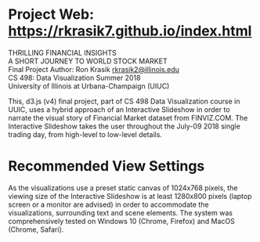 # Project Web: https://rkrasik7.github.io/index.html  

THRILLING FINANCIAL INSIGHTS  
A SHORT JOURNEY TO WORLD STOCK MARKET  
Final Project                 Author: Ron Krasik  rkrasik2@illinois.edu   
CS 498: Data Visualization	  Summer 2018  
University of Illinois at Urbana-Champaign (UIUC)  

This, d3.js (v4) final project, part of CS 498 Data Visualization course in UUIC, uses a hybrid approach of an Interactive Slideshow in order to narrate the visual story of Financial Market dataset from FINVIZ.COM. The Interactive Slideshow takes the user throughout the July-09 2018 single trading day, from high-level to low-level details.

# Recommended View Settings  
As the visualizations use a preset static canvas of 1024x768 pixels, the viewing size of the Interactive Slideshow is at least 1280x800 pixels (laptop screen or a monitor are advised) in order to accommodate the visualizations, surrounding text and scene elements. The system was comprehensively tested on Windows 10 (Chrome, Firefox) and MacOS (Chrome, Safari).
